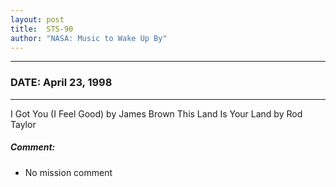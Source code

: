 ```yaml
---
layout: post
title:  STS-90
author: "NASA: Music to Wake Up By"
---
```


----
### DATE: April 23, 1998
----
I Got You (I Feel Good) by James Brown
This Land Is Your Land by Rod Taylor

##### Comment:
* No mission comment
